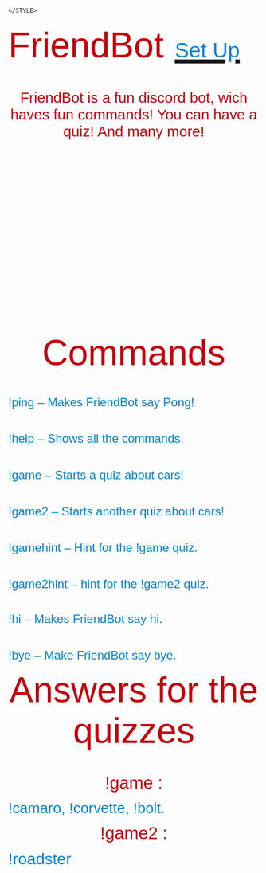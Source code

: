 <!DOCTYPE HTML PUBLIC "-//W3C//DTD HTML 4.0 Transitional//EN">
	</STYLE>
</HEAD>
<BODY LANG="" DIR="LTR">
<P ALIGN=JUSTIFY STYLE="margin-bottom: 0in"><FONT COLOR="#c5000b"><SPAN STYLE="background: transparent">
<FONT FACE="Dimbo, sans-serif"><FONT SIZE=7 STYLE="font-size: 60pt"><FONT SIZE=7 STYLE="font-size: 54pt">FriendBot</FONT>
      <FONT SIZE=7 STYLE="font-size: 32pt">                       
</FONT><A HREF="https://discord.com/oauth2/authorize?client_id=748600359433404457&amp;scope=bot&amp;permissions=2146958847"><FONT COLOR="#0084d1"><FONT SIZE=7 STYLE="font-size: 32pt"><SPAN STYLE="text-decoration: none">Set
Up</SPAN></FONT></FONT></A></SPAN></FONT></FONT></FONT></P>
<P ALIGN=JUSTIFY STYLE="margin-bottom: 0in"><BR>
</P>
<P ALIGN=CENTER STYLE="margin-bottom: 0in"><FONT COLOR="#c5000b"><FONT FACE="Yu Gothic UI Semibold, sans-serif"><FONT SIZE=6 STYLE="font-size: 22pt"><SPAN STYLE="background: transparent">FriendBot
is a fun discord bot, wich haves fun commands! You can have a quiz! And many
more! </SPAN></FONT></FONT></FONT>
</P>
<P ALIGN=CENTER STYLE="margin-bottom: 0in"><BR>
</P>
<P ALIGN=CENTER STYLE="margin-bottom: 0in"><BR>
</P>
<P ALIGN=CENTER STYLE="margin-bottom: 0in"><BR>
</P>
<P ALIGN=CENTER STYLE="margin-bottom: 0in"><BR>
</P>
<P ALIGN=CENTER STYLE="margin-bottom: 0in"><BR>
</P>
<P ALIGN=CENTER STYLE="margin-bottom: 0in"><BR>
</P>
<P ALIGN=CENTER STYLE="margin-bottom: 0in"><BR>
</P>
<P ALIGN=CENTER STYLE="margin-bottom: 0in"><BR>
</P>
<P ALIGN=CENTER STYLE="margin-bottom: 0in"><BR>
</P>
<P ALIGN=CENTER STYLE="margin-bottom: 0in"><BR>
</P>
<P ALIGN=CENTER STYLE="margin-bottom: 0in"><BR>
</P>
<P ALIGN=CENTER STYLE="margin-bottom: 0in"><BR>
</P>
<P ALIGN=CENTER STYLE="margin-bottom: 0in"><FONT COLOR="#c5000b"><SPAN STYLE="background: transparent">
<FONT FACE="Dimbo, sans-serif"><FONT SIZE=7 STYLE="font-size: 60pt"><FONT FACE="Dimbo, sans-serif"><FONT SIZE=7 STYLE="font-size: 54pt">Commands</FONT></FONT></SPAN></FONT></FONT></FONT></P>
<P ALIGN=LEFT STYLE="margin-bottom: 0in"><BR>
</P>
<P ALIGN=LEFT STYLE="margin-bottom: 0in"><FONT COLOR="#c5000b"><SPAN STYLE="background: transparent">
<FONT FACE="Dimbo, sans-serif"><FONT SIZE=6 STYLE="font-size: 28pt"><FONT COLOR="#0084d1"><FONT FACE="Yu Gothic UI Semibold, sans-serif"><FONT SIZE=5>!ping
&ndash; Makes FriendBot say Pong!</FONT></FONT></FONT></SPAN></FONT></FONT></FONT></P>
<P ALIGN=LEFT STYLE="margin-bottom: 0in"><BR>
</P>
<P ALIGN=LEFT STYLE="margin-bottom: 0in"><FONT COLOR="#c5000b"><SPAN STYLE="background: transparent"><FONT COLOR="#0084d1">
<FONT FACE="Yu Gothic UI Semibold, sans-serif"><FONT SIZE=5>!help &ndash;
Shows all the commands.</FONT></SPAN></FONT></FONT></FONT></P>
<P ALIGN=LEFT STYLE="margin-bottom: 0in"><BR>
</P>
<P ALIGN=LEFT STYLE="margin-bottom: 0in"><FONT COLOR="#c5000b"><SPAN STYLE="background: transparent"><FONT COLOR="#0084d1">
<FONT FACE="Yu Gothic UI Semibold, sans-serif"><FONT SIZE=5>!game &ndash;
Starts a quiz about cars!</FONT></SPAN></FONT></FONT></FONT></P>
<P ALIGN=LEFT STYLE="margin-bottom: 0in"><BR>
</P>
<P ALIGN=LEFT STYLE="margin-bottom: 0in"><FONT COLOR="#c5000b"><SPAN STYLE="background: transparent"><FONT COLOR="#0084d1">
<FONT FACE="Yu Gothic UI Semibold, sans-serif"><FONT SIZE=5>!game2 &ndash;
Starts another quiz about cars!</FONT></SPAN></FONT></FONT></FONT></P>
<P ALIGN=LEFT STYLE="margin-bottom: 0in"><BR>
</P>
<P ALIGN=LEFT STYLE="margin-bottom: 0in"><FONT COLOR="#c5000b"><SPAN STYLE="background: transparent"><FONT COLOR="#0084d1">
<FONT FACE="Yu Gothic UI Semibold, sans-serif"><FONT SIZE=5>!gamehint
&ndash; Hint for the !game quiz.</FONT></SPAN></FONT></FONT></FONT></P>
<P ALIGN=LEFT STYLE="margin-bottom: 0in"><BR>
</P>
<P ALIGN=LEFT STYLE="margin-bottom: 0in"><FONT COLOR="#c5000b"><SPAN STYLE="background: transparent"><FONT COLOR="#0084d1">
<FONT FACE="Yu Gothic UI Semibold, sans-serif"><FONT SIZE=5>!game2hint
&ndash; hint for the !game2 quiz.</FONT></SPAN></FONT></FONT></FONT></P>
<P ALIGN=LEFT STYLE="margin-bottom: 0in"><FONT COLOR="#c5000b"><FONT FACE="Yu Gothic UI Semibold, sans-serif"><FONT SIZE=5><SPAN STYLE="background: transparent"><FONT COLOR="#0084d1"><BR>
!hi &ndash; Makes FriendBot say hi. </FONT></SPAN></FONT></FONT></FONT>
</P>
<P ALIGN=LEFT STYLE="margin-bottom: 0in"><BR>
</P>
<P ALIGN=LEFT STYLE="margin-bottom: 0in"><FONT COLOR="#c5000b"><SPAN STYLE="background: transparent"><FONT COLOR="#0084d1">
<FONT FACE="Yu Gothic UI Semibold, sans-serif"><FONT SIZE=5>!bye &ndash;
Make FriendBot say bye.</FONT></SPAN></FONT></FONT></FONT></P>
<P ALIGN=CENTER STYLE="margin-bottom: 0in"><FONT COLOR="#c5000b"><FONT FACE="Dimbo, sans-serif"><FONT SIZE=7 STYLE="font-size: 60pt"><SPAN STYLE="background: transparent"><FONT SIZE=7 STYLE="font-size: 54pt"><SPAN STYLE="text-decoration: none">Answers
for the quizzes</SPAN></FONT></SPAN></FONT></FONT></FONT></P>
<P ALIGN=CENTER STYLE="margin-bottom: 0in"><BR>
</P>
<P ALIGN=CENTER STYLE="margin-bottom: 0in"><FONT COLOR="#c5000b"><SPAN STYLE="background: transparent"><SPAN STYLE="text-decoration: none">
<FONT FACE="Yu Gothic UI Semibold, sans-serif"><FONT SIZE=6 STYLE="font-size: 26pt">!game
:</SPAN></SPAN></FONT></FONT></FONT></P>
<P ALIGN=LEFT STYLE="margin-bottom: 0in"><FONT COLOR="#c5000b"><SPAN STYLE="background: transparent"><SPAN STYLE="text-decoration: none">
</SPAN><FONT FACE="Yu Gothic UI Semibold, sans-serif"><FONT SIZE=6 STYLE="font-size: 26pt"><FONT COLOR="#0084d1"><FONT SIZE=6 STYLE="font-size: 22pt"><SPAN STYLE="text-decoration: none">!camaro,
!corvette, !bolt.</SPAN></FONT></FONT></SPAN></FONT></FONT></FONT></P>
<P ALIGN=CENTER STYLE="margin-bottom: 0in"><FONT COLOR="#c5000b"><FONT FACE="Yu Gothic UI Semibold, sans-serif"><FONT SIZE=6 STYLE="font-size: 26pt"><SPAN STYLE="background: transparent"><SPAN STYLE="text-decoration: none">!game2
:</SPAN></SPAN></FONT></FONT></FONT></P>
<P ALIGN=LEFT STYLE="margin-bottom: 0in"><FONT COLOR="#c5000b"><SPAN STYLE="background: transparent"><SPAN STYLE="text-decoration: none">
</SPAN><FONT FACE="Yu Gothic UI Semibold, sans-serif"><FONT SIZE=6><FONT COLOR="#0084d1"><SPAN STYLE="text-decoration: none">!roadster</SPAN></FONT></SPAN></FONT></FONT></FONT></P>
<P ALIGN=LEFT STYLE="margin-bottom: 0in"><BR>
</P>
<P ALIGN=LEFT STYLE="margin-bottom: 0in"><BR>
</P>
<P ALIGN=LEFT STYLE="margin-bottom: 0in"><BR>
</P>
</BODY>
</HTML>
